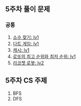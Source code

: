 ## 5주차 풀이 문제

### 공통
1. [소수 찾기: lv1](https://school.programmers.co.kr/learn/courses/30/lessons/12921)
2. [다트 게임: lv1](https://school.programmers.co.kr/learn/courses/30/lessons/17682)
3. [캐시: lv1](https://school.programmers.co.kr/learn/courses/30/lessons/17680)
4. [로또의 최고 순위와 최저 순위: lv1](https://school.programmers.co.kr/learn/courses/30/lessons/77484)
5. [리코쳇 로봇: lv2](https://school.programmers.co.kr/learn/courses/30/lessons/169199)


## 5주차 CS 주제
1. BFS
2. DFS
